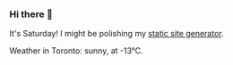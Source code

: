 ### Hi there :wave:

It's Saturday! I might be polishing my [static site generator](https://github.com/bewuethr/pandoc-bash-blog).

Weather in Toronto: sunny, at -13°C.
